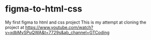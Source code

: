 # figma-to-html-css
My first figma to html and css project
This is my attempt at cloning the project at https://www.youtube.com/watch?v=xdbMvSPuQWA&t=7729s&ab_channel=GTCoding
